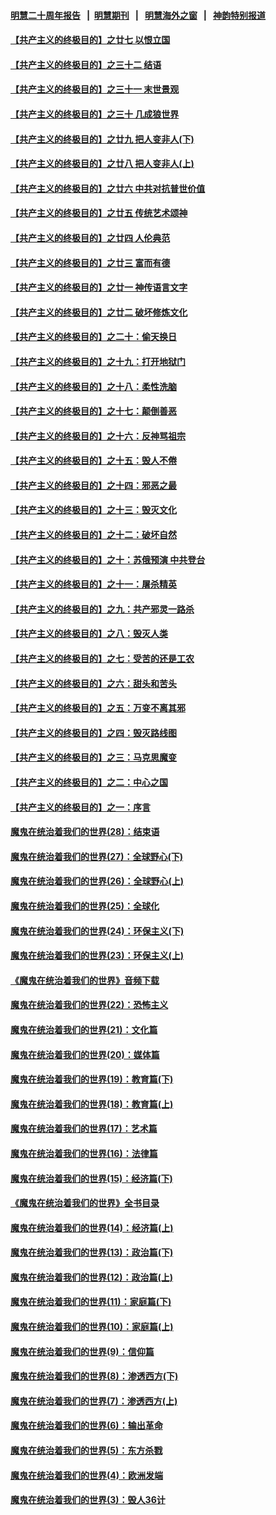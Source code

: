#### [明慧二十周年报告](https://github.com/gfw-breaker/mh-reports/blob/master/README.md?t=07121938) &nbsp;&nbsp;|&nbsp;&nbsp;[明慧期刊](https://github.com/gfw-breaker/mh-qikan) &nbsp;&nbsp;|&nbsp;&nbsp; [明慧海外之窗](https://github.com/gfw-breaker/mh-news/blob/master/README.md?t=07121938) &nbsp;&nbsp;|&nbsp;&nbsp; [神韵特别报道](https://github.com/gfw-breaker/mh-news/blob/master/shenyun.md?t=07121938) 

#### [【共产主义的终极目的】之廿七 以恨立国](../pages/nsc422/n11336944.md?t=07121938) 

#### [【共产主义的终极目的】之三十二 结语](../pages/nsc422/n11360535.md?t=07121938) 

#### [【共产主义的终极目的】之三十一 末世景观](../pages/nsc422/n11351129.md?t=07121938) 

#### [【共产主义的终极目的】之三十 几成狼世界](../pages/nsc422/n11348280.md?t=07121938) 

#### [【共产主义的终极目的】之廿九 把人变非人(下)](../pages/nsc422/n11344140.md?t=07121938) 

#### [【共产主义的终极目的】之廿八 把人变非人(上)](../pages/nsc422/n11340492.md?t=07121938) 

#### [【共产主义的终极目的】之廿六 中共对抗普世价值](../pages/nsc422/n11324785.md?t=07121938) 

#### [【共产主义的终极目的】之廿五 传统艺术颂神](../pages/nsc422/n11296396.md?t=07121938) 

#### [【共产主义的终极目的】之廿四 人伦典范](../pages/nsc422/n11296397.md?t=07121938) 

#### [【共产主义的终极目的】之廿三 富而有德](../pages/nsc422/n11283598.md?t=07121938) 

#### [【共产主义的终极目的】之廿一 神传语言文字](../pages/nsc422/n11263265.md?t=07121938) 

#### [【共产主义的终极目的】之廿二 破坏修炼文化](../pages/nsc422/n11245728.md?t=07121938) 

#### [【共产主义的终极目的】之二十：偷天换日](../pages/nsc422/n11238846.md?t=07121938) 

#### [【共产主义的终极目的】之十九：打开地狱门](../pages/nsc422/n11206376.md?t=07121938) 

#### [【共产主义的终极目的】之十八：柔性洗脑](../pages/nsc422/n11199994.md?t=07121938) 

#### [【共产主义的终极目的】之十七：颠倒善恶](../pages/nsc422/n11179782.md?t=07121938) 

#### [【共产主义的终极目的】之十六：反神骂祖宗](../pages/nsc422/n11166798.md?t=07121938) 

#### [【共产主义的终极目的】之十五：毁人不倦](../pages/nsc422/n11166792.md?t=07121938) 

#### [【共产主义的终极目的】之十四：邪恶之最](../pages/nsc422/n11150249.md?t=07121938) 

#### [【共产主义的终极目的】之十三：毁灭文化](../pages/nsc422/n11135227.md?t=07121938) 

#### [【共产主义的终极目的】之十二：破坏自然](../pages/nsc422/n11135214.md?t=07121938) 

#### [【共产主义的终极目的】之十：苏俄预演 中共登台](../pages/nsc422/n11118424.md?t=07121938) 

#### [【共产主义的终极目的】之十一：屠杀精英](../pages/nsc422/n11118442.md?t=07121938) 

#### [【共产主义的终极目的】之九：共产邪灵一路杀](../pages/nsc422/n11114139.md?t=07121938) 

#### [【共产主义的终极目的】之八：毁灭人类](../pages/nsc422/n11108503.md?t=07121938) 

#### [【共产主义的终极目的】之七：受苦的还是工农](../pages/nsc422/n11101809.md?t=07121938) 

#### [【共产主义的终极目的】之六：甜头和苦头](../pages/nsc422/n11096971.md?t=07121938) 

#### [【共产主义的终极目的】之五：万变不离其邪](../pages/nsc422/n11091285.md?t=07121938) 

#### [【共产主义的终极目的】之四：毁灭路线图](../pages/nsc422/n11086284.md?t=07121938) 

#### [【共产主义的终极目的】之三：马克思魔变](../pages/nsc422/n11061941.md?t=07121938) 

#### [【共产主义的终极目的】之二：中心之国](../pages/nsc422/n11047728.md?t=07121938) 

#### [【共产主义的终极目的】之一：序言](../pages/nsc422/n11086077.md?t=07121938) 

#### [魔鬼在统治着我们的世界(28)：结束语](../pages/nsc422/n10936246.md?t=07121938) 

#### [魔鬼在统治着我们的世界(27)：全球野心(下)](../pages/nsc422/n10928319.md?t=07121938) 

#### [魔鬼在统治着我们的世界(26)：全球野心(上)](../pages/nsc422/n10900318.md?t=07121938) 

#### [魔鬼在统治着我们的世界(25)：全球化](../pages/nsc422/n10788205.md?t=07121938) 

#### [魔鬼在统治着我们的世界(24)：环保主义(下)](../pages/nsc422/n10695307.md?t=07121938) 

#### [魔鬼在统治着我们的世界(23)：环保主义(上)](../pages/nsc422/n10688613.md?t=07121938) 

#### [《魔鬼在统治着我们的世界》音频下载](../pages/nsc422/n10635553.md?t=07121938) 

#### [魔鬼在统治着我们的世界(22)：恐怖主义](../pages/nsc422/n10614727.md?t=07121938) 

#### [魔鬼在统治着我们的世界(21)：文化篇](../pages/nsc422/n10597706.md?t=07121938) 

#### [魔鬼在统治着我们的世界(20)：媒体篇](../pages/nsc422/n10586579.md?t=07121938) 

#### [魔鬼在统治着我们的世界(19)：教育篇(下)](../pages/nsc422/n10564808.md?t=07121938) 

#### [魔鬼在统治着我们的世界(18)：教育篇(上)](../pages/nsc422/n10526970.md?t=07121938) 

#### [魔鬼在统治着我们的世界(17)：艺术篇](../pages/nsc422/n10499093.md?t=07121938) 

#### [魔鬼在统治着我们的世界(16)：法律篇](../pages/nsc422/n10485969.md?t=07121938) 

#### [魔鬼在统治着我们的世界(15)：经济篇(下)](../pages/nsc422/n10469975.md?t=07121938) 

#### [《魔鬼在统治着我们的世界》全书目录](../pages/nsc422/n10464261.md?t=07121938) 

#### [魔鬼在统治着我们的世界(14)：经济篇(上)](../pages/nsc422/n10457370.md?t=07121938) 

#### [魔鬼在统治着我们的世界(13)：政治篇(下)](../pages/nsc422/n10448270.md?t=07121938) 

#### [魔鬼在统治着我们的世界(12)：政治篇(上)](../pages/nsc422/n10444576.md?t=07121938) 

#### [魔鬼在统治着我们的世界(11)：家庭篇(下)](../pages/nsc422/n10440961.md?t=07121938) 

#### [魔鬼在统治着我们的世界(10)：家庭篇(上)](../pages/nsc422/n10435448.md?t=07121938) 

#### [魔鬼在统治着我们的世界(9)：信仰篇](../pages/nsc422/n10432159.md?t=07121938) 

#### [魔鬼在统治着我们的世界(8)：渗透西方(下)](../pages/nsc422/n10429603.md?t=07121938) 

#### [魔鬼在统治着我们的世界(7)：渗透西方(上)](../pages/nsc422/n10426013.md?t=07121938) 

#### [魔鬼在统治着我们的世界(6)：输出革命](../pages/nsc422/n10421536.md?t=07121938) 

#### [魔鬼在统治着我们的世界(5)：东方杀戮](../pages/nsc422/n10417707.md?t=07121938) 

#### [魔鬼在统治着我们的世界(4)：欧洲发端](../pages/nsc422/n10414890.md?t=07121938) 

#### [魔鬼在统治着我们的世界(3)：毁人36计](../pages/nsc422/n10411583.md?t=07121938) 

